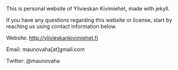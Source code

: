 This is personal website of Ylivieskan Kivimiehet, made with jekyll.

If you have any questions regarding this website or license, start by reaching us using contact information below.

Website:
http://ylivieskankivimiehet.fi

Email:
maunovaha[at]gmail.com

Twitter:
@maunovaha